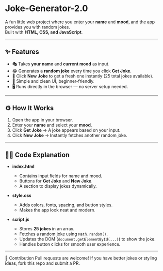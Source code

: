 # Joke-Generator-2.0

A fun little web project where you enter your **name** and **mood**, and the app provides you with random jokes.  
Built with **HTML, CSS, and JavaScript**.  

---

## ✨ Features
- 🎭 Takes **your name** and **current mood** as input.  
- 😂 Generates a **random joke** every time you click **Get Joke**.  
- 🔄 Click **New Joke** to get a fresh one instantly (25 total jokes available).  
- 🎨 Simple and clean UI, beginner-friendly.  
- 🖥️ Runs directly in the browser — no server setup needed.  

---

## ⚙️ How It Works
1. Open the app in your browser.  
2. Enter your **name** and select your **mood**.  
3. Click **Get Joke** → A joke appears based on your input.  
4. Click **New Joke** → Instantly fetches another random joke.  

---

## 🧑‍💻 Code Explanation
- **index.html**  
  - Contains input fields for name and mood.  
  - Buttons for **Get Joke** and **New Joke**.  
  - A section to display jokes dynamically.  

- **style.css**  
  - Adds colors, fonts, spacing, and button styles.  
  - Makes the app look neat and modern.  

- **script.js**  
  - Stores **25 jokes** in an array.  
  - Fetches a random joke using `Math.random()`.  
  - Updates the DOM (`document.getElementById(...)`) to show the joke.  
  - Handles button clicks for smooth user experience.  

---

🤝 Contribution
Pull requests are welcome! If you have better jokes or styling ideas, fork this repo and submit a PR.
